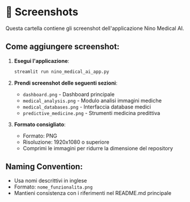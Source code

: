 # 📸 Screenshots

Questa cartella contiene gli screenshot dell'applicazione Nino Medical AI.

## Come aggiungere screenshot:

1. **Esegui l'applicazione**:
   ```bash
   streamlit run nino_medical_ai_app.py
   ```

2. **Prendi screenshot delle seguenti sezioni**:
   - `dashboard.png` - Dashboard principale
   - `medical_analysis.png` - Modulo analisi immagini mediche
   - `medical_databases.png` - Interfaccia database medici
   - `predictive_medicine.png` - Strumenti medicina predittiva

3. **Formato consigliato**:
   - Formato: PNG
   - Risoluzione: 1920x1080 o superiore
   - Comprimi le immagini per ridurre la dimensione del repository

## Naming Convention:
- Usa nomi descrittivi in inglese
- Formato: `nome_funzionalita.png`
- Mantieni consistenza con i riferimenti nel README.md principale
